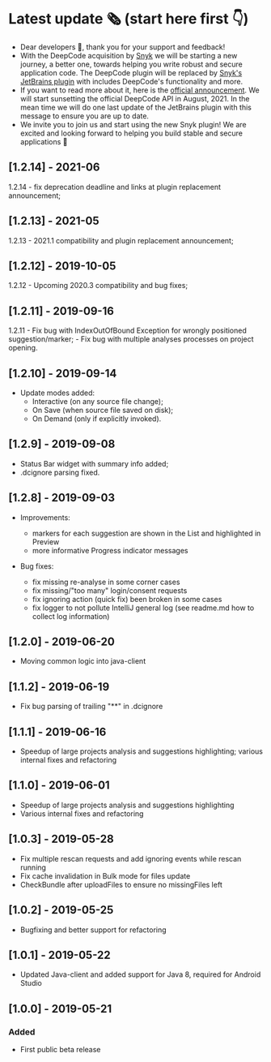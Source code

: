 # Latest update 🗞️ (start here first 👇)

- Dear developers 👋, thank you for your support and feedback!
- With the DeepCode acquisition by [Snyk](https://snyk.io) we will be starting a new journey, a better one, towards helping you write robust and secure application code. The DeepCode plugin will be replaced by [Snyk's JetBrains plugin](https://plugins.jetbrains.com/plugin/10972-snyk-vulnerability-scanner) with includes DeepCode's functionality and more.
- If you want to read more about it, here is the [official announcement](https://www.deepcode.ai/). We will start sunsetting the official DeepCode API in August, 2021. In the mean time we will do one last update of the JetBrains plugin with this message to ensure you are up to date.
- We invite you to join us and start using the new Snyk plugin! We are excited and looking forward to helping you build stable and secure applications 🚀

## [1.2.14] - 2021-06
1.2.14 - fix deprecation deadline and links at plugin replacement announcement;<br>

## [1.2.13] - 2021-05
1.2.13 - 2021.1 compatibility and plugin replacement announcement;<br>

## [1.2.12] - 2019-10-05
1.2.12 - Upcoming 2020.3 compatibility and bug fixes;

## [1.2.11] - 2019-09-16
1.2.11 - Fix bug with IndexOutOfBound Exception for wrongly positioned suggestion/marker;
       - Fix bug with multiple analyses processes on project opening.

## [1.2.10] - 2019-09-14
- Update modes added:
  * Interactive (on any source file change);
  * On Save (when source file saved on disk);
  * On Demand (only if explicitly invoked).

## [1.2.9] - 2019-09-08
- Status Bar widget with summary info added; 
- .dcignore parsing fixed.

## [1.2.8] - 2019-09-03
- Improvements:
  * markers for each suggestion are shown in the List and highlighted in Preview
  * more informative Progress indicator messages

- Bug fixes:
  * fix missing re-analyse in some corner cases
  * fix missing/"too many" login/consent requests
  * fix ignoring action (quick fix) been broken in some cases
  * fix logger to not pollute IntelliJ general log (see readme.md how to collect log information)

## [1.2.0] - 2019-06-20
- Moving common logic into java-client

## [1.1.2] - 2019-06-19
- Fix bug parsing of trailing "**" in .dcignore

## [1.1.1] - 2019-06-16
- Speedup of large projects analysis and suggestions highlighting; various internal fixes and refactoring

## [1.1.0] - 2019-06-01
- Speedup of large projects analysis and suggestions highlighting
- Various internal fixes and refactoring

## [1.0.3] - 2019-05-28
- Fix multiple rescan requests and add ignoring events while rescan running
- Fix cache invalidation in Bulk mode for files update
- CheckBundle after uploadFiles to ensure no missingFiles left

## [1.0.2] - 2019-05-25
- Bugfixing and better support for refactoring

## [1.0.1] - 2019-05-22
- Updated Java-client and added support for Java 8, required for Android Studio

## [1.0.0] - 2019-05-21
### Added
- First public beta release
